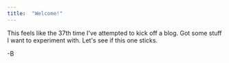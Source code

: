```yaml
---
title:  "Welcome!"
---
```


This feels like the 37th time I've attempted to kick off a blog. Got some stuff I want to experiment with. Let's see if this one sticks.

-B

